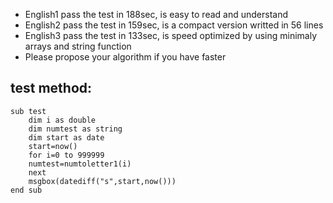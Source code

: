 - English1 pass the test in 188sec, is easy to read and understand
- English2 pass the test in 159sec, is a compact version writted in 56 lines
- English3 pass the test in 133sec, is speed optimized by using minimaly arrays and string function
- Please propose your algorithm if you have faster

## test method:
 
```
sub test
	dim i as double
	dim numtest as string
	dim start as date
	start=now()
	for i=0 to 999999
	numtest=numtoletter1(i)
	next
	msgbox(datediff("s",start,now()))
end sub
```
